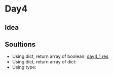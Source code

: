 # Day4

## Idea

## Soultions
* Using dict, return array of boolean: [day4_1.res](./day4_1.res)
* Using dict, return array of dict: 
* Using type: 
